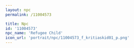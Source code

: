 ```yaml
---
layout: npc
permalink: /11004573

title: Npc
id: '11004573'
npc_name: 'Refugee Child'
icon_url: 'portrait/npc/11004573_f_kritiaskid01_p.png'
---
```

